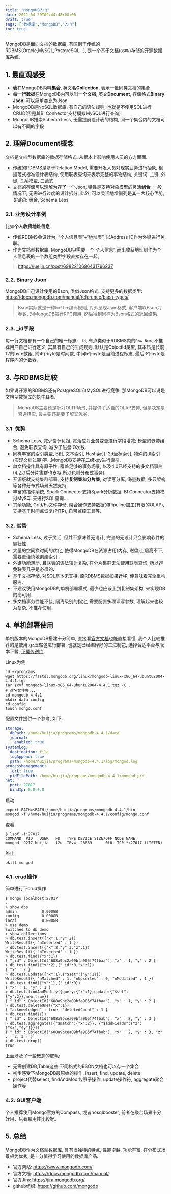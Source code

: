```yaml
---
title: "MongoDB入门"
date: 2021-04-29T09:44:48+08:00
draft: true
tags: ["数据库","MongoDB","入门"]
toc: true
---
```


MongoDB是面向文档的数据库, 有区别于传统的RDBMS(Oracle,MySQL,PostgreSQL...), 是一个基于文档(`BSON`)存储的开源数据库系统.

## 1. 最直观感受

- **表**在MongoDB内叫**集合**, 英文名**Collection**, 表示一批同类文档的集合
- 每**一行数据**在MongoDB内可以叫**一个文档**, 英文**Document**, 存储格式**Binary Json**, 可以简单类比为Json
- MongoDB是NoSQL数据库, 有自己的语法规则, 也就是不使用SQL进行CRUD(但是其BI Connector支持模拟MySQL进行查询)
- MongoDB推崇Schema Less, 无需提前设计表的结构, 同一个集合内的文档可以有不同的字段

## 2. 理解Document概念

文档是文档型数据库的数据存储格式, 从根本上影响使用人员的方方面面.

- 传统的RDBMS是基于Relation Model, 需要开发人员对现实业务进行抽象, 根据范式标准设计表结构, 使用联表查询来表示完整的事物结构, 关键词: 主键, 外键, 关系模型, 三范式.
- 文档的存储可以理解为存了一个Json, 特性是支持对象模型的灵活**组合**, 一般情况下, 无需进行过度的设计拆分, 此外, 可以灵活地增删列是其一大核心优势, 关键词: 组合, Schema Less

### 2.1. 业务设计举例

比如**个人收货地址信息**

- 传统RDBMS会设计为, “个人信息表”+“地址表”, 以Address ID作为外键进行关联。
- 作为文档型数据库, MongoDB只需要一个'个人信息', 而出收获地址则作为个人信息表的一个数组类型字段直接存在一起。

> <https://juejin.cn/post/6982210696431796237>

### 2.2. Binary Json

MongoDB自己设计使用的Bson, 类似Json格式, 支持更多的数据类型: <https://docs.mongodb.com/manual/reference/bson-types/>

> Bson实际就是一种`buffer`编码规则, 对外呈现Json格式,
> 客户端以Bson为参数, 对MongoDB进行RPC调用, 然后得到同样为Bson格式的返回结果.

### 2.3. _id字段

每一行文档都有一个自己的唯一标志: `_id`, 有点类似于RDBMS内的`Row Num`, 不推荐用户自己进行定义, 其具有自己的生成规则,
默认是ObjectId类型, 其本质是长度12的byte数组, 前4个byte是时间戳, 中间5个byte是当前进程标志, 最后3个byte是程序内的计数器.

## 3. 与RDBMS比较

如果说开源的RDBMS还有PostgreSQL和MySQL进行竞争, 那MongoDB可以说是文档型数据库的执牛耳者.

> MongoDB主要还是针对OLTP场景, 并提供了适当的OLAP支持, 但是决定是否选择它, 最主要还是要了解其优劣.

### 3.1. 优势

- Schema Less, 减少设计负担, 灵活应对业务变更进行字段增减; 模型的嵌套组合, 避免联表查询, 减少了磁盘IO次数.
- 同样丰富的索引类型, B树, 文本索引, Hash索引, 2d坐标索引, 特殊的ttl索引(实现文档过期)等...MongoDB支持在二级key进行索引.
- 单文档操作具有原子性, 覆盖足够的事务场景, 以及4.0已经支持的多文档事务(4.2以后分片集群也支持,所以也叫分布式事务)
- 开源版就支持集群部署, 支持**复制集**和**分片集**, 对读写分离, 海量数据, 多云架构等各种分布式场景天然支持.
- 丰富的插件系统, Spark Connector支持Spark分析数据, BI Connector支持模拟MySQL来进行SQL查询...
- 其余功能, Grid/Fs文件存储, 聚合操作支持数据的Pipeline加工(有限的OLAP), 支持基于时间点恢复(PITR), 自带监控工具等.

### 3.2. 劣势

- Schema Less, 过于灵活, 但并不意味着无设计, 完全的无设计只会影响软件的健壮性.
- 大量的空间换时间的优化, 使得MongoDB在资源占用(内存, 磁盘)上居高不下, 需要更谨慎地创建索引.
- 外键功能薄弱, 且联表的语法较为复杂, 在分片集群无法使用联表查询, 所以避免联表几乎是必须的.
- 基于文档存储, 对SQL基本无支持, 原RDBMS数据如果迁移, 便意味着完全重构服务.
- 不建议使用MongoDB的单机部署模式, 最少也应该上到复制集架构, 来实现DB的高可用.
- 多文档事务性能不佳, 隔离级别的指定, 需要配置多项读写参数, 理解起来也较为复杂, 不推荐使用.

## 4. 单机部署使用

单机版本的MongoDB搭建十分简单, 直接看[官方文档](https://docs.mongodb.com/manual/administration/install-community/)也能直接看懂,
我个人比较推荐的是使用tgz压缩包进行部署, 也就是已经编译好的二进制包, 选择合适平台与版本下载, [下载传送门](https://www.mongodb.com/try/download/community)

Linux为例

```shell script
cd ~/programs
wget https://fastdl.mongodb.org/linux/mongodb-linux-x86_64-ubuntu2004-4.4.1.tgz
tar zxvf mongodb-linux-x86_64-ubuntu2004-4.4.1.tgz -C .
# 改名文件夹...
cd mongodb-4.4.1
mkdir data config
cd config
touch mongo.conf
```

配置文件提供一个参考, 如下.

```yaml
storage:
  dbPath: /home/huijia/programs/mongodb-4.4.1/data
  journal:
    enabled: true
systemLog:
  destination: file
  logAppend: true
  path: /home/huijia/programs/mongodb-4.4.1/log/mongod.log
processManagement:
  fork: true
  pidFilePath: /home/huijia/programs/mongodb-4.4.1/mongod.pid
net:
  port: 27017
  bindIp: 0.0.0.0
```

启动

```shell script
export PATH=$PATH:/home/huijia/programs/mongodb-4.4.1/bin
mongod -f /home/huijia/programs/mongodb-4.4.1/config/mongo.conf
```

查看

```shell script
$ lsof -i:27017
COMMAND  PID   USER   FD   TYPE DEVICE SIZE/OFF NODE NAME
mongod  9217 huijia   12u  IPv4  28889      0t0  TCP *:27017 (LISTEN)
```

终止

```shell script
pkill mongod
```

### 4.1. crud操作

简单进行下crud操作

```shell script
$ mongo localhost:27017
...
> show dbs
admin           0.000GB
config          0.000GB
local           0.000GB
> use demo
switched to db demo
> show collections
> db.test.insert({"x":1,"y":2})
WriteResult({ "nInserted" : 1 })
> db.test.insert({"x":2,"y":3,"z":1})
WriteResult({ "nInserted" : 1 })
> db.test.find({"x":1})
{ "_id" : ObjectId("608a9bc2a09bfa905f74fbaa"), "x" : 1, "y" : 2 }
> db.test.find({"x":2},{"_id":0,"x":1})
{ "x" : 2 }
> db.test.update({"x":1},{"$set":{"y":1}})
WriteResult({ "nMatched" : 1, "nUpserted" : 0, "nModified" : 1 })
> db.test.find({"x":1},{"_id":0})
{ "x" : 1, "y" : 1 }
> db.test.findAndModify({query:{"x":1},update:{"$set":{"y":2}},new:true})
{ "_id" : ObjectId("608a9bc2a09bfa905f74fbaa"), "x" : 1, "y" : 2 }
> db.test.deleteOne({"x":1})
{ "acknowledged" : true, "deletedCount" : 1 }
> db.test.find({})
{ "_id" : ObjectId("608a9bcea09bfa905f74fbab"), "x" : 2, "y" : 3 }
> db.test.aggregate([{"$match":{"x":2}}, {"$addFields":{"z":["$x","$y"]}}])
{ "_id" : ObjectId("608a9bcea09bfa905f74fbab"), "x" : 2, "y" : 3, "z" : [ 2, 3 ] }
> db.test.drop()
true
```

上面涉及了一些概念的皮毛:

- 无需创建DB,Table这些,不同格式的BSON文档也可以存一个集合
- 初步感受下MongoDB最原始的操作, insert, find, update, delete
- project代替select, findAndModify原子操作, update操作符, aggregate聚合操作等

### 4.2. GUI客户端

个人推荐使用Mongo官方的Compass, 或者nosqlbooster, 前者在聚合场景十分好用，后者易用性比较好。

## 5. 总结

MongoDB作为文档型数据库, 具有很独特的特点, 性能卓越, 功能丰富, 在分布式场景极为优秀, 是十分值得学习使用的数据库产品.

- 官方网站: <https://www.mongodb.com/>
- 官方文档: <https://docs.mongodb.com/manual/>
- 官方Jira: <https://jira.mongodb.org/>
- github组织: <https://github.com/mongodb>
